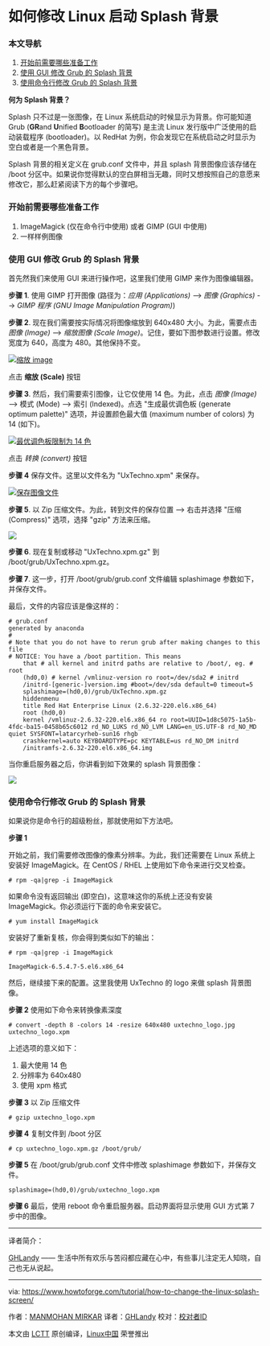 如何修改 Linux 启动 Splash 背景
====================

### 本文导航

1. [开始前需要哪些准备工作][1]
2. [使用 GUI 修改 Grub 的 Splash 背景][2]
3. [使用命令行修改 Grub 的 Splash 背景][3]

**何为 Splash 背景？**

Splash 只不过是一张图像，在 Linux 系统启动的时候显示为背景。你可能知道 Grub (**GR**and **U**nified **B**ootloader 的简写) 是主流 Linux 发行版中广泛使用的启动装载程序 (bootloader)。以 RedHat 为例，你会发现它在系统启动之时显示为空白或者是一个黑色背景。

Splash 背景的相关定义在 grub.conf 文件中，并且 splash 背景图像应该存储在 /boot 分区中。如果说你觉得默认的空白屏相当无趣，同时又想按照自己的意愿来修改它，那么赶紧阅读下方的每个步骤吧。

### 开始前需要哪些准备工作

1. ImageMagick (仅在命令行中使用) 或者 GIMP (GUI 中使用)
2. 一样样例图像

### 使用 GUI 修改 Grub 的 Splash 背景

首先然我们来使用 GUI 来进行操作吧，这里我们使用 GIMP 来作为图像编辑器。

**步骤 1**. 使用 GIMP 打开图像 (路径为：_应用 (Applications)_ --> _图像 (Graphics)_ --> _GIMP 程序 (GNU Image Manipulation Program)_)

**步骤 2**. 现在我们需要按实际情况将图像缩放到 640x480 大小。为此，需要点击 _图像 (Image)_ --> _缩放图像 (Scale Image)_。记住，要如下图参数进行设置。修改宽度为 640，高度为 480。其他保持不变。

[![缩放 image](https://www.howtoforge.com/images/how_to_change_the_linux_splash_screen/scale.JPG)][4]

点击 **缩放 (Scale)** 按钮

**步骤 3**. 然后，我们需要索引图像，让它仅使用 14 色。为此，点击 _图像 (Image)_ --> 模式 (Mode) --> 索引 (Indexed)。点选 "生成最优调色板 (generate optimum palette)" 选项，并设置颜色最大值 (maximum number of colors) 为 14 (如下)。

[![最优调色板限制为 14 色](https://www.howtoforge.com/images/how_to_change_the_linux_splash_screen/index.JPG)][5] 

点击 _转换 (convert)_ 按钮

**步骤 4** 保存文件。这里以文件名为 "UxTechno.xpm" 来保存。

[![保存图像文件](https://www.howtoforge.com/images/how_to_change_the_linux_splash_screen/save.JPG)][6]

**步骤 5**. 以 Zip 压缩文件。为此，转到文件的保存位置 --> 右击并选择 "压缩 (Compress)" 选项，选择 "gzip" 方法来压缩。

[![](https://www.howtoforge.com/images/how_to_change_the_linux_splash_screen/compress.JPG)][7]

**步骤 6**. 现在复制或移动 "UxTechno.xpm.gz" 到 /boot/grub/UxTechno.xpm.gz。

**步骤 7**. 这一步，打开 /boot/grub/grub.conf 文件编辑 splashimage 参数如下，并保存文件。

最后，文件的内容应该是像这样的：

```
# grub.conf
generated by anaconda
#
# Note that you do not have to rerun grub after making changes to this file
# NOTICE: You have a /boot partition. This means
    that # all kernel and initrd paths are relative to /boot/, eg. # root
    (hd0,0) # kernel /vmlinuz-version ro root=/dev/sda2 # initrd
    /initrd-[generic-]version.img #boot=/dev/sda default=0 timeout=5
    splashimage=(hd0,0)/grub/UxTechno.xpm.gz
    hiddenmenu   
    title Red Hat Enterprise Linux (2.6.32-220.el6.x86_64)
    root (hd0,0)
    kernel /vmlinuz-2.6.32-220.el6.x86_64 ro root=UUID=1d8c5075-1a5b-4fdc-ba15-0458b65c6012 rd_NO_LUKS rd_NO_LVM LANG=en_US.UTF-8 rd_NO_MD quiet SYSFONT=latarcyrheb-sun16 rhgb
    crashkernel=auto KEYBOARDTYPE=pc KEYTABLE=us rd_NO_DM initrd
    /initramfs-2.6.32-220.el6.x86_64.img
```

当你重启服务器之后，你讲看到如下效果的 splash 背景图像：

[![](https://www.howtoforge.com/images/how_to_change_the_linux_splash_screen/Uxtecho_splash.JPG)][8]

### 使用命令行修改 Grub 的 Splash 背景

如果说你是命令行的超级粉丝，那就使用如下方法吧。

**步骤 1**

开始之前，我们需要修改图像的像素分辨率。为此，我们还需要在 Linux 系统上安装好 ImageMagick。在 CentOS / RHEL 上使用如下命令来进行交叉检查。

```
# rpm -qa|grep -i ImageMagick
```

如果命令没有返回输出 (即空白)，这意味这你的系统上还没有安装 ImageMagick。你必须运行下面的命令来安装它。

```
# yum install ImageMagick
```

安装好了重新复核，你会得到类似如下的输出：

```
# rpm -qa|grep -i ImageMagick

ImageMagick-6.5.4.7-5.el6.x86_64
```

然后，继续接下来的配置。这里我使用 UxTechno 的 logo 来做 splash 背景图像。

**步骤 2** 使用如下命令来转换像素深度

```
# convert -depth 8 -colors 14 -resize 640x480 uxtechno_logo.jpg uxtechno_logo.xpm
```

上述选项的意义如下：

1. 最大使用 14 色
2. 分辨率为 640x480
3. 使用 xpm 格式

**步骤 3** 以 Zip 压缩文件

```
# gzip uxtechno_logo.xpm
```

**步骤 4** 复制文件到 /boot 分区

```
# cp uxtechno_logo.xpm.gz /boot/grub/
```

**步骤 5** 在 /boot/grub/grub.conf 文件中修改 splashimage 参数如下，并保存文件。

```
splashimage=(hd0,0)/grub/uxtechno_logo.xpm
```

**步骤 6** 最后，使用 reboot 命令重启服务器。启动界面将显示使用 GUI 方式第 7 步中的图像。


-------------------------------

译者简介：

[GHLandy](http://GHLandy.com) —— 生活中所有欢乐与苦闷都应藏在心中，有些事儿注定无人知晓，自己也无从说起。

-------------------------------


via: https://www.howtoforge.com/tutorial/how-to-change-the-linux-splash-screen/

作者：[MANMOHAN MIRKAR][a]
译者：[GHLandy](https://github.com/GHLandy)
校对：[校对者ID](https://github.com/校对者ID)

本文由 [LCTT](https://github.com/LCTT/TranslateProject) 原创编译，[Linux中国](https://linux.cn/) 荣誉推出

[a]:https://www.howtoforge.com/tutorial/how-to-change-the-linux-splash-screen/
[1]:https://www.howtoforge.com/tutorial/how-to-change-the-linux-splash-screen/#what-we-need-to-proceed
[2]:https://www.howtoforge.com/tutorial/how-to-change-the-linux-splash-screen/#change-the-grub-splash-screen-by-using-the-gui
[3]:https://www.howtoforge.com/tutorial/how-to-change-the-linux-splash-screen/#change-the-grub-splash-screennbspon-the-command-line
[4]:https://www.howtoforge.com/images/how_to_change_the_linux_splash_screen/big/scale.JPG
[5]:https://www.howtoforge.com/images/how_to_change_the_linux_splash_screen/big/index.JPG
[6]:https://www.howtoforge.com/images/how_to_change_the_linux_splash_screen/big/save.JPG
[7]:https://www.howtoforge.com/images/how_to_change_the_linux_splash_screen/big/compress.JPG
[8]:https://www.howtoforge.com/images/how_to_change_the_linux_splash_screen/big/Uxtecho_splash.JPG
